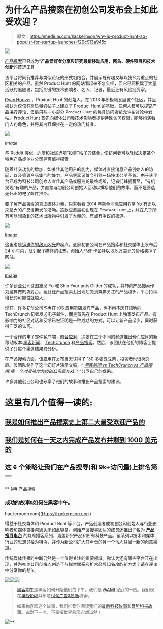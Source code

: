 # 为什么产品搜索在初创公司发布会上如此受欢迎？

> 原文：<https://medium.com/hackernoon/why-is-product-hunt-so-popular-for-startup-launches-f29c913a945c>

![](img/b55373660ebb9f1dcaa69a5ec05a0c0b.png)

[产品搜索](http://producthunt.com)已经成为“**产品爱好者分享和研究最新移动应用、网站、硬件项目和技术创新**的首选工具

该平台将同行推荐与类似论坛的形式相结合，并展示既有趣又与以技术为重点的社区相关的产品。虽然 Product Hunt 的网站看起来不怎么样，但它已经积累了大量活跃的追随者，包括关键的技术影响者、名人、记者，最近还有风险投资家。

[Ryan Hoover](http://ryanhoover.me/) ，Product Hunt 的创始人，在 2013 年积极地发展这个社区，并且被认为仅仅在高质量的帖子上建立了 Product Hunt 的基础。任何人都可以提交产品进行评论，但是只有一小部分 Product Hunt 的每月访问者被允许在讨论中发帖。Product Hunt 首先向媒体公司和技术影响者提供特殊访问权限，能够扮演看门人的角色，并将其内容保持在一定的热门标准。

![](img/1573bde2b91425acc58fda6662d52511.png)

[*Image*](http://images.wired.it/wp-content/uploads/2015/04/1427975784_Product-Hunt.jpg)

与 Reddit 类似，适度和社区选项“投票”帖子的结合，使访问者可以轻松决定某个特色产品或创业公司是否值得探索。

随着社交功能的增加，如关注其他用户的能力，媒体对直接消息产品创始人的访问，以及管理产品集合的能力，产品搜索可能会引领一场技术公关革命。由于该平台已成为科技公司创始人宣传其产品或服务的最终场所，记者们蜂拥而至，“有机发现”有趣的产品，并直接与初创公司创始人互动以撰写他们的故事，而不是筛选无休止的电子邮件推介。

要了解产品搜索的真正媒体力量，只需看看 2014 年简单消息应用程序 [Yo](http://www.justyo.co/) 有史以来最大的产品搜索发布活动。这款应用最初出现在 Product Hunt 上，并在几乎所有可以想象到的技术出版物中引发了大量的、有点有争议的报道。

![](img/877efec257c01d17e4e1631f007b3183.png)

[Image](https://static2.businessinsider.com/image/53b301afeab8ea5f27d61a1c-1190-625/yo-messaging-app-arrives-on-windows-phone.jpg)

这里也是[运送你的敌人闪光](https://shipyourenemiesglitter.com/)的起点。这家初创公司在产品搜索和社交媒体上发布后 24 小时内，就引起了媒体的狂热，创始人马修·卡彭特[以 8.5 万美元](https://www.theguardian.com/technology/2015/jan/22/ship-your-enemies-glitter-site-sells)的价格卖掉了网站。

![](img/3a3b718d2b679f8a3ae1f2cb8defe325.png)

[Image](https://images.mic.com/zevzgz3dw3jkj6m1ecwoq5jlajeafzgb7ggpurheemkdxrtqcxriiofjdk3o9fq8.jpg)

许多创业公司试图重现 Yo 和 Ship Your ants Glitter 的成功，并转向产品搜索作为这样做的发射台。而且在产品搜索上出现后受到媒体关注的产品越多，平台持续增长的可能性就越大。

现在，许多初创公司不再在 iOS 应用商店发布产品，也不再不厌其烦地向 TechCrunch 记者发送电子邮件，而是首先在 Product Hunt 上独家发布产品。有影响力的社区对话和反馈已被证明是一种成功的方式，可以让新产品起步，同时获得广泛的认可。

一个合作的电子邮件客户端，[前台应用](https://frontapp.com/home)，决定在三个不同的频道推出他们应用的新移动版本:[黑客新闻](https://news.ycombinator.com/news)、 [TechCrunch](http://techcrunch.com/) 和[产品搜索](http://producthunt.com)。然后，该团队在他们的博客上提供了对每个渠道结果的分析。

在产品搜索方面，该应用在发布当天获得了 150 多张赞成票，投资者也很感兴趣。该团队制作了这个幻灯片演示文稿，“ [*黑客新闻 vs TechCrunch vs 产品搜索:哪一个对启动你的初创公司最有效？*](http://www.slideshare.net/Frontapp/hn-vs-tc-vs-ph) “分享自己的成果。

许多其他创业公司也分享了他们的故事和推出产品搜索的建议。

# 这里有几个值得一读的:

## [**我是如何推出产品搜索史上第二大最受欢迎产品的**](/startup-grind/how-i-launched-the-2-most-upvoted-product-of-all-time-on-product-hunt-f3772fb20ad8#.qjcisfgho)

## [**我们是如何在一天之内完成产品发布并赚到 1000 美元的**](/the-maître-journey/how-we-nailed-our-product-hunt-launch-and-made-1-000-in-one-day-397fcce072d9#.vzj9hm88s)

## [](http://blog.getjaco.com/product-hunt-launch/)**这 6 个策略让我们在产品搜寻(和 9k+访问量)上排名第一**

**[](https://hackernoon.com) [## 产品搜索

### 成功的故事&如何在黑客中午。

hackernoon.com](https://hackernoon.com) 

得益于社交媒体和 Product Hunt 等平台，产品创造者或初创公司创始人与行业影响者和媒体直接沟通从未如此容易。创始产品搜寻团队的成员还推出了名为 [**产品搜寻电台**](http://www.producthunt.com/radio) 的每周播客系列，涵盖新兴产品和所有科技产品。该系列以技术和媒体行业的思想领袖为特色，并作为新公司扩大其声音的另一个令人耳目一新的创意渠道。

传统媒体传播的中断仍然是一个值得关注的重要领域。你认为还有哪些平台正在出现，并为初创公司创始人创造了与媒体联系和扩大品牌知名度的新方式？请在评论中分享你的想法。

[![](img/50ef4044ecd4e250b5d50f368b775d38.png)](http://bit.ly/HackernoonFB)[![](img/979d9a46439d5aebbdcdca574e21dc81.png)](https://goo.gl/k7XYbx)[![](img/2930ba6bd2c12218fdbbf7e02c8746ff.png)](https://goo.gl/4ofytp)

> [黑客中午](http://bit.ly/Hackernoon)是黑客如何开始他们的下午。我们是 [@AMI](http://bit.ly/atAMIatAMI) 家庭的一员。我们现在[接受投稿](http://bit.ly/hackernoonsubmission)并乐意[讨论广告&赞助](mailto:partners@amipublications.com)机会。
> 
> 如果你喜欢这个故事，我们推荐你阅读我们的[最新科技故事](http://bit.ly/hackernoonlatestt)和[趋势科技故事](https://hackernoon.com/trending)。直到下一次，不要把世界的现实想当然！

![](img/be0ca55ba73a573dce11effb2ee80d56.png)**
